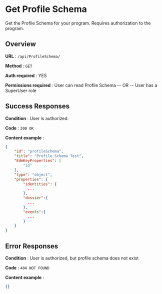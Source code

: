 # Get Profile Schema

Get the Profile Schema for your program. Requires authorization to the program.

## Overview

**URL** : `/api/ProfileSchema/`

**Method** : `GET`

**Auth required** : YES

**Permissions required** : User can read Profile Schema -- OR -- User has a SuperUser role

## Success Responses

**Condition** : User is authorized.

**Code** : `200 OK`

**Content example** :

```json
{
    "id": "profileSchema",
    "title": "Profile Schema Test",
    "EdmKeyProperties": [
        "id"
    ],
    "type": "object",
    "properties": {
        "identities": {
          ...
        },
        "dossier":{
          ...
        },
        "events":{
          ...
        }
    }
}
```

## Error Responses

**Condition** : User is authorized, but profile schema does not exist

**Code** : `404 NOT FOUND`

**Content example** :

```json
{}
```
